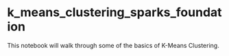 # k_means_clustering_sparks_foundation
This notebook will walk through some of the basics of K-Means Clustering.
